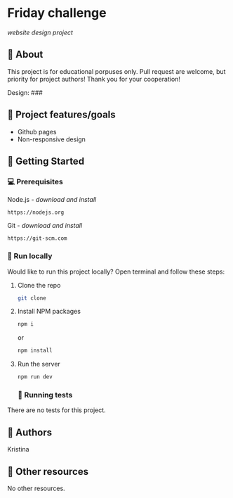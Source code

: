 # Friday challenge

_website design project_

## 🌟 About

This project is for educational porpuses only. Pull request are welcome, but priority for project authors! Thank you for your cooperation!

Design: ###

## 🎯 Project features/goals

- Github pages
- Non-responsive design

## 🧰 Getting Started

### 💻 Prerequisites

Node.js - _download and install_

```
https://nodejs.org
```

Git - _download and install_

```
https://git-scm.com
```

### 🏃 Run locally

Would like to run this project locally? Open terminal and follow these steps:

1. Clone the repo
   ```sh
   git clone
   ```
2. Install NPM packages
   ```sh
   npm i
   ```
   or
   ```sh
   npm install
   ```
3. Run the server

   ```sh
   npm run dev
   ```

   ### 🧪 Running tests

There are no tests for this project.

## 🎅 Authors

Kristina

## 🔗 Other resources

No other resources.
